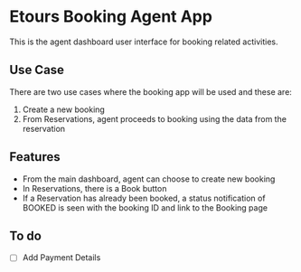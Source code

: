 # Etours Booking Agent App

This is the agent dashboard user interface for booking related activities.

## Use Case
There are two use cases where the booking app will be used and these are:
1. Create a new booking
2. From Reservations, agent proceeds to booking using the data from the reservation

## Features
* From the main dashboard, agent can choose to create new booking
* In Reservations, there is a Book button
* If a Reservation has already been booked, a status notification of BOOKED is seen with the booking ID and link to the Booking page

## To do
- [ ] Add Payment Details
